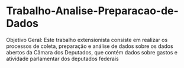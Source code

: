 # Trabalho-Analise-Preparacao-de-Dados
Objetivo Geral: Este trabalho extensionista consiste em realizar os processos de coleta, preparação e análise de dados sobre os dados abertos da Câmara dos Deputados, que contém dados sobre gastos e atividade parlamentar dos deputados federais
